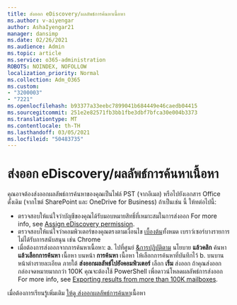 ```yaml
---
title: ส่งออก eDiscovery/ผลลัพธ์การค้นหาเนื้อหา
ms.author: v-aiyengar
author: AshaIyengar21
manager: dansimp
ms.date: 02/26/2021
ms.audience: Admin
ms.topic: article
ms.service: o365-administration
ROBOTS: NOINDEX, NOFOLLOW
localization_priority: Normal
ms.collection: Adm_O365
ms.custom:
- "3200003"
- "7221"
ms.openlocfilehash: b93377a33eebc7899041b684449e46caedb04415
ms.sourcegitcommit: 251e2e82571fb3bb1fbe3dbf7bfca30e004b3373
ms.translationtype: MT
ms.contentlocale: th-TH
ms.lasthandoff: 03/05/2021
ms.locfileid: "50483735"
---
```

# <a name="export-ediscoverycontent-search-results"></a>ส่งออก eDiscovery/ผลลัพธ์การค้นหาเนื้อหา

คุณอาจต้องส่งออกผลลัพธ์การค้นหาของคุณเป็นไฟล์ PST (จากอีเมล) หรือไปยังเอกสาร Office ดั้งเดิม (จากไซต์ SharePoint และ OneDrive for Business) ถ้าเป็นเช่น นี้ ให้ทต่อไปนี้:

- ตรวจสอบให้แน่ใจว่าบัญชีของคุณได้รับมอบหมายสิทธิ์ที่เหมาะสมในการส่งออก For more info, see [Assign eDiscovery permission](https://go.microsoft.com/fwlink/?linkid=2102406).
- ตรวจสอบให้แน่ใจว่าคอมพิวเตอร์ของคุณตรงตามเงื่อนไข [เบื้องต้น](https://docs.microsoft.com/office365/securitycompliance/export-search-results#before-you-begin)ทั้งหมด เบราว์เซอร์บางรายการไม่ได้รับการสนับสนุน เช่น Chrome
- เมื่อต้องการส่งออกจากการค้นหาเนื้อหา: a. ไปที่ศูนย์ [&การปฏิบัติตาม](https://protection.office.com/contentsearch) นโยบาย **แล้วคลิก** ค้นหา **แล้วเลือกการค้นหา** เนื้อหา บนหน้า **การค้นหา** เนื้อหา ให้เลือกการค้นหาที่บันทึกไว้
    b. บนบานหน้าต่างรายละเอียด ภายใต้ **ส่งออกผลลัพธ์ไปยังคอมพิวเตอร์** เลือก **เริ่ม** ส่งออก ถ้าคุณส่งออกกล่องจดหมายมากกว่า 100K คุณจะต้องใช้ PowerShell เพื่อดาวน์โหลดผลลัพธ์การส่งออก For more info, see [Exporting results from more than 100K mailboxes](https://go.microsoft.com/fwlink/?linkid=2143861).

เมื่อต้องการเรียนรู้เพิ่มเติม [ให้ดู ส่งออกผลลัพธ์การค้นหา](https://go.microsoft.com/fwlink/?linkid=2102118)เนื้อหา